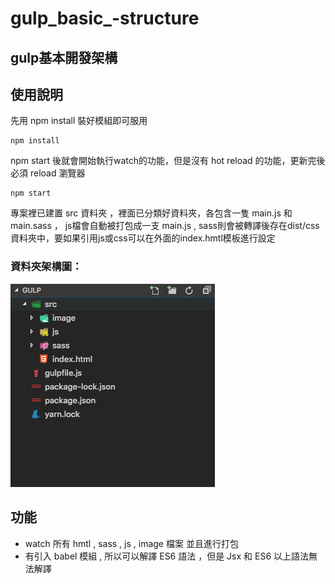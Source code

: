 # gulp_basic_-structure
## gulp基本開發架構
## 使用說明
先用 npm install 裝好模組即可服用
```
npm install
```
npm start 後就會開始執行watch的功能，但是沒有 hot reload 的功能，更新完後必須 reload 瀏覽器
```
npm start 
```
專案裡已建置 src 資料夾 ，裡面已分類好資料夾，各包含一隻 main.js 和 main.sass ， js檔會自動被打包成一支 main.js , sass則會被轉譯後存在dist/css
資料夾中，要如果引用js或css可以在外面的index.hmtl模板進行設定

### 資料夾架構圖：

<img src="螢幕快照 2018-07-26 下午1.54.23.png" >

## 功能
- watch 所有 hmtl , sass , js , image 檔案 並且進行打包
- 有引入 babel 模組 , 所以可以解譯 ES6 語法 ，但是 Jsx 和 ES6 以上語法無法解譯  
